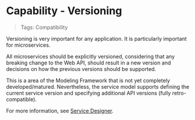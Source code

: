 # Capability - Versioning

> Tags: Compatibility

Versioning is very important for any application. It is particularly important for microservices.

All microservices should be explicitly versioned, considering that any breaking change to the Web API, should result in a new version and decisions on how the previous versions should be supported.

This is a area of the Modeling Framework that is not yet completely developed/matured. Nevertheless, the service model supports defining the current service version and specifying additional API versions (fully retro-compatible).

For more information, see [Service Designer](../ref/sdk-2.0/service-designer.md).